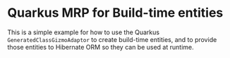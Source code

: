 # Quarkus MRP for Build-time entities

This is a simple example for how to use the Quarkus `GeneratedClassGizmoAdaptor` to create build-time entities, and
to provide those entities to Hibernate ORM so they can be used at runtime.
